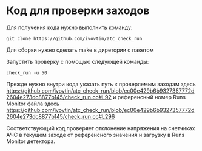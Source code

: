 # Код для проверки заходов
Для получения кода нужно выполнить команду: <br />
```
git clone https://github.com/ivovtin/atc_check_run
```

Для сборки нужно сделать make в диретории с пакетом<br />

Запустить проверку с помощью следующей команды:
```
check_run -u 50
```

Прежде нужно внутри кода указать путь к проверяемым заходам здесь https://github.com/ivovtin/atc_check_run/blob/ec00e429b6b9327357772d2604e273dc8877b145/check_run.cc#L92 и референсный номер Runs Monitor файла здесь https://github.com/ivovtin/atc_check_run/blob/ec00e429b6b9327357772d2604e273dc8877b145/check_run.cc#L296  <br />

Соответствующий код проверяет отклонение напряжения на счетчиках АЧС в текущем заходе от референсного значения и загрузку в Runs Monitor детектора.  <br />
